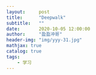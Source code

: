```yaml
---
layout:     post
title:      "Deepwalk"
subtitle:   ""
date:       2020-10-05 12:00:00
author:     "盈盈冲哥"
header-img: "img/yyy-31.jpg"
mathjax: true
catalog: true
tags:
    - 学习
---
```


